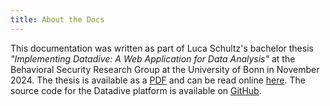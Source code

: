 ```yaml
---
title: About the Docs
---
```


This documentation was written as part of Luca Schultz's bachelor thesis _"Implementing Datadive: A Web Application for Data Analysis"_ at the Behavioral Security Research Group at the University of Bonn in November 2024. The thesis is available as a [PDF](/bachelor_thesis_luca_schultz.pdf) and can be read online [here](/thesis/abstract). The source code for the Datadive platform is available on [GitHub](https://github.com/lucaschultz/datadive).
